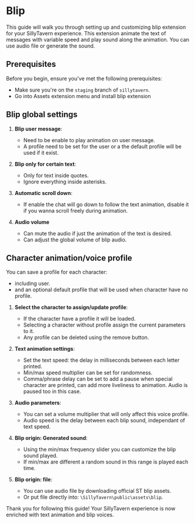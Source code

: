 # Blip

This guide will walk you through setting up and customizing blip extension for your SillyTavern experience. This extension animate the text of messages with variable speed and play sound along the animation. You can use audio file or generate the sound.

## Prerequisites

Before you begin, ensure you've met the following prerequisites:

- Make sure you're on the `staging` branch of `sillytavern`.
- Go into Assets extension menu and install blip extension

## Blip global settings

1. **Blip user message**:
   - Need to be enable to play animation on user message.
   - A profile need to be set for the user or a the default profile will be used if it exist.

2. **Blip only for certain text**:
   - Only for text inside quotes.
   - Ignore everything inside asterisks.

3. **Automatic scroll down**:
   - If enable the chat will go down to follow the text animation, disable it if you wanna scroll freely during animation.

4. **Audio volume**
   - Can mute the audio if just the animation of the text is desired.
   - Can adjust the global volume of blip audio.

## Character animation/voice profile

You can save a profile for each character:
   - including user.
   - and an optional default profile that will be used when character have no profile. 

1. **Select the character to assign/update profile**:
   - If the character have a profile it will be loaded.
   - Selecting a character without profile assign the current parameters to it.
   - Any profile can be deleted using the remove button.

2. **Text animation settings**:
   - Set the text speed: the delay in milliseconds between each letter printed.
   - Min/max speed multiplier can be set for randomness.
   - Comma/phrase delay can be set to add a pause when special character are printed, can add more liveliness to animation. Audio is paused too in this case.

3. **Audio parameters**:
   - You can set a volume multiplier that will only affect this voice profile.
   - Audio speed is the delay between each blip sound, independant of text speed.

4. **Blip origin: Generated sound**:
   - Using the min/max frequency slider you can customize the blip sound played.
   - If min/max are different a random sound in this range is played each time.

5. **Blip origin: file**:
   - You can use audio file by downloading official ST blip assets.
   - Or put file directly into: `\SillyTavern\public\assets\blip`.

Thank you for following this guide! Your SillyTavern experience is now enriched with text animation and blip voices.
